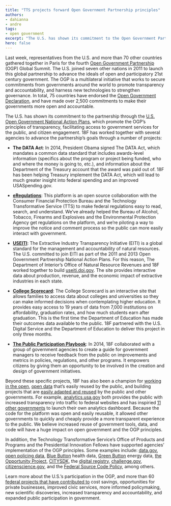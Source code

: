 ```yaml
---
title: "TTS projects forward Open Government Partnership principles"
authors:
- dahianna
- andre
tags:
- open government
excerpt: "The U.S. has shown its commitment to the Open Government Partnership through the U.S. Open Government National Action Plans, which promote the OGP’s principles of transparency, facilitating access to government services for the public, and citizen engagement. 18F has worked together with several agencies to advance the partnership’s goals through a number of projects"
hero: false
---
```

Last week, representatives from the U.S. and more than 70 other
countries gathered together in Paris for the fourth [Open Government
Partnership](http://www.opengovpartnership.org/) (OGP) Global Summit.
The U.S. joined seven other nations in 2011 to launch this global
partnership to advance the ideals of open and participatory 21st century
government. The OGP is a multilateral initiative that works to secure
commitments from governments around the world to promote transparency
and accountability, and harness new technologies to strengthen
governance. In total, 75 countries have endorsed the [Open Government
Declaration](http://www.opengovpartnership.org/about/open-government-declaration),
and have made over 2,500 commitments to make their governments more open
and accountable.

The U.S. has shown its commitment to the partnership through the [U.S.
Open Government National Action
Plans](https://www.whitehouse.gov/sites/default/files/microsites/ostp/final_us_open_government_national_action_plan_3_0.pdf),
which promote the OGP’s principles of transparency, facilitating access
to government services for the public, and citizen engagement. 18F has
worked together with several agencies to advance the partnership’s goals
through a number of projects:

-   **The DATA Act**: In 2014, President Obama signed The DATA Act, which mandates a common data standard that includes awards-level information (specifics about the program or project being funded, who and where the money is going to, etc.), and information about the Department of the Treasury account that the award was paid out of. 18F has been helping Treasury implement the DATA Act, which will lead to much greater insight into federal spending and an improved USASpending.gov.

-   [**eRegulations**](http://www.consumerfinance.gov/eregulations/): This platform is an open source collaboration with the Consumer Financial Protection Bureau and the Technology Transformative Service (TTS) to make federal regulations easy to read, search, and understand. We’ve already helped the Bureau of Alcohol, Tobacco, Firearms and Explosives and the Environmental Protection Agency get regulations on the platform, and we’re piloting a way to improve the notice and comment process so the public can more easily interact with government.

-   [**USEITI**](https://useiti.doi.gov/): The Extractive Industry Transparency Initiative (EITI) is a global standard for the management and accountability of natural resources. The U.S. committed to join EITI as part of the 2011 and 2013 Open Government Partnership National Action Plans. For this reason, The Department of Interior’s Office of Natural Resource Revenues and 18F worked together to build [useiti.doi.gov](https://useiti.doi.gov/). The site provides interactive data about production, revenue, and the economic impact of extractive industries in each state.

-   [**College Scorecard**](https://collegescorecard.ed.gov/): The College Scorecard is an interactive site that allows families to access data about colleges and universities so they can make informed decisions when contemplating higher education. It provides easy access to 19 years of data from 7,000 institutions on affordability, graduation rates, and how much students earn after graduation. This is the first time the Department of Education has made their outcomes data available to the public. 18F partnered with the U.S. Digital Service and the Department of Education to deliver this project in only three months.

-   [**The Public Participation Playbook**](https://participation.usa.gov/): In 2014, 18F collaborated with a group of government agencies to create a guide for government managers to receive feedback from the public on improvements and metrics in policies, regulations, and other programs. It empowers citizens by giving them an opportunity to be involved in the creation and design of government initiatives.

Beyond these specific projects, 18F has also been a champion for
[working in the
open](https://18f.gsa.gov/2015/12/07/what-exactly-do-we-even-do-all-day/),
[open data](https://github.com/18f/api-standards) that’s easily reused
by the public, and building projects that are [easily adapted and
reused](https://18f.gsa.gov/2016/04/06/take-our-code-18f-projects-you-can-reuse/)
by the public and other governments. For example,
[analytics.usa.gov](https://analytics.usa.gov/) both provides the
public with increased transparency into traffic to federal websites and
has inspiried [11 other
governments](https://github.com/18F/analytics.usa.gov/blob/master/README.md)
to launch their own analytics dashboard. Because the code for the
platform was open and easily reusable, it allowed other governments to
quickly and cheaply provide a more transparent experience to the public.
We believe increased reuse of government tools, data, and code will have
a huge impact on open government and the OGP principles.

In addition, the Technology Transformative Service’s Office of Products
and Programs and the Presidential Innovation Fellows have supported
agencies’ implementation of the OGP principles. Some examples include:
[data.gov](https://www.data.gov/), [open policing
data](https://www.whitehouse.gov/blog/2015/04/09/using-technology-and-data-improve-community-policing-police-data-initiative),
[Blue
Button](https://www.healthit.gov/patients-families/your-health-data)
health data, [Green Button](http://energy.gov/data/green-button) energy data, [the Opportunity
Project](http://opportunity.census.gov/),
[CITYSDK](https://uscensusbureau.github.io/citysdk/), the [digital
registry](https://usdigitalregistry.digitalgov.gov/),
[challenge.gov](https://www.challenge.gov/list/),
[citizenscience.gov](https://www.citizenscience.gov/), and the
[Federal Source Code Policy](https://sourcecode.cio.gov/), among
others.

Learn more about the U.S.’s participation in the OGP, and more than 60
[federal projects that have contributed
to](https://www.whitehouse.gov/the-press-office/2016/12/07/fact-sheet-united-states-commitment-open-government-partnership-and-open)
cost savings, opportunities for private businesses, improved civic
services, more informed policymaking, new scientific discoveries,
increased transparency and accountability, and expanded public
participation in government.
